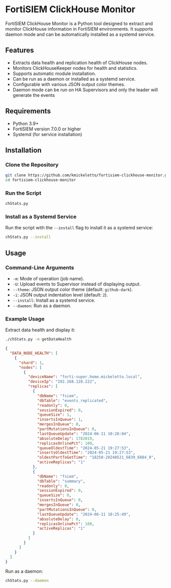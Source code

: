 # FortiSIEM ClickHouse Monitor

FortiSIEM ClickHouse Monitor is a Python tool designed to extract and monitor ClickHouse information in FortiSIEM environments. It supports daemon mode and can be automatically installed as a systemd service.

## Features

- Extracts data health and replication health of ClickHouse nodes.
- Monitors ClickHouseKeeper nodes for health and statistics.
- Supports automatic module installation.
- Can be run as a daemon or installed as a systemd service.
- Configurable with various JSON output color themes.
- Daemon mode can be run on HA Supervisors and only the leader will generate the events

## Requirements

- Python 3.9+
- FortiSIEM version 7.0.0 or higher
- Systemd (for service installation)

## Installation

### Clone the Repository

```bash
git clone https://github.com/kmickeletto/fortisiem-clickhouse-monitor.git
cd fortisiem-clickhouse-monitor
```

### Run the Script

```bash
chStats.py
```

### Install as a Systemd Service

Run the script with the `--install` flag to install it as a systemd service:

```bash
chStats.py --install
```

## Usage

### Command-Line Arguments

- `-m`: Mode of operation (job name).
- `-U`: Upload events to Supervisor instead of displaying output.
- `--theme`: JSON output color theme (default: `github-dark`).
- `-i`: JSON output indentation level (default: `2`).
- `--install`: Install as a systemd service.
- `--daemon`: Run as a daemon.

### Example Usage

Extract data health and display it:

```bash
./chStats.py -m getDataHealth
```
```json
{
  "DATA_NODE_HEALTH": [
    {
      "shard": 1,
      "nodes": [
        {
          "deviceName": "forti-super.home.mickeletto.local",
          "deviceIp": "192.168.128.222",
          "replicas": [
            {
              "dbName": "fsiem",
              "dbTable": "events_replicated",
              "readonly": 0,
              "sessionExpired": 0,
              "queueSize": 1,
              "insertsInQueue": 1,
              "mergesInQueue": 0,
              "partMutationsInQueue": 0,
              "lastQueueUpdate": "2024-06-11 10:28:04",
              "absoluteDelay": 1782019,
              "replicasOnlinePct": 100,
              "queueOldestTime": "2024-05-21 19:27:53",
              "insertsOldestTime": "2024-05-21 19:27:53",
              "oldestPartToGetTime": "18250-20240521_6839_6884_9",
              "activeReplicas": "1"
            },
            {
              "dbName": "fsiem",
              "dbTable": "summary",
              "readonly": 0,
              "sessionExpired": 0,
              "queueSize": 0,
              "insertsInQueue": 0,
              "mergesInQueue": 0,
              "partMutationsInQueue": 0,
              "lastQueueUpdate": "2024-06-11 10:25:49",
              "absoluteDelay": 0,
              "replicasOnlinePct": 100,
              "activeReplicas": "1"
            }
          ]
        }
      ]
    }
  ]
}
```

Run as a daemon:

```bash
chStats.py --daemon
```

